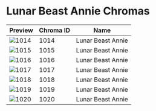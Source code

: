 # Lunar Beast Annie Chromas

| Preview | Chroma ID | Name |
|---------|-----------|------|
| ![1014](https://raw.communitydragon.org/latest/plugins/rcp-be-lol-game-data/global/default/v1/champion-chroma-images/1/1014.png) | 1014 | Lunar Beast Annie |
| ![1015](https://raw.communitydragon.org/latest/plugins/rcp-be-lol-game-data/global/default/v1/champion-chroma-images/1/1015.png) | 1015 | Lunar Beast Annie |
| ![1016](https://raw.communitydragon.org/latest/plugins/rcp-be-lol-game-data/global/default/v1/champion-chroma-images/1/1016.png) | 1016 | Lunar Beast Annie |
| ![1017](https://raw.communitydragon.org/latest/plugins/rcp-be-lol-game-data/global/default/v1/champion-chroma-images/1/1017.png) | 1017 | Lunar Beast Annie |
| ![1018](https://raw.communitydragon.org/latest/plugins/rcp-be-lol-game-data/global/default/v1/champion-chroma-images/1/1018.png) | 1018 | Lunar Beast Annie |
| ![1019](https://raw.communitydragon.org/latest/plugins/rcp-be-lol-game-data/global/default/v1/champion-chroma-images/1/1019.png) | 1019 | Lunar Beast Annie |
| ![1020](https://raw.communitydragon.org/latest/plugins/rcp-be-lol-game-data/global/default/v1/champion-chroma-images/1/1020.png) | 1020 | Lunar Beast Annie |